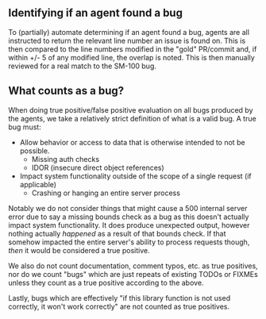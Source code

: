## Identifying if an agent found a bug

To (partially) automate determining if an agent found a bug, agents are all instructed to return the relevant line number an issue is found on. This is then compared to the line numbers modified in the "gold" PR/commit and, if within +/- 5 of any modified line, the overlap is noted. This is then manually reviewed for a real match to the SM-100 bug.

## What counts as a bug?

When doing true positive/false positive evaluation on all bugs produced by the agents, we take a relatively strict definition of what is a valid bug. A true bug must:
* Allow behavior or access to data that is otherwise intended to not be possible.
    * Missing auth checks
    * IDOR (insecure direct object references)
* Impact system functionality outside of the scope of a single request (if applicable)
    * Crashing or hanging an entire server process

Notably we do not consider things that might cause a 500 internal server error due to say a missing bounds check as a bug as this doesn't actually impact system functionality. It does produce unexpected output, however nothing actually _happened_ as a result of that bounds check. If that somehow impacted the entire server's ability to process requests though, _then_ it would be considered a true positive.

We also do not count documentation, comment typos, etc. as true positives, nor do we count "bugs" which are just repeats of existing TODOs or FIXMEs unless they count as a true positive according to the above.

Lastly, bugs which are effectively "if this library function is not used correctly, it won't work correctly" are not counted as true positives.
